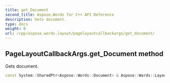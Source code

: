 ```yaml
---
title: get_Document
second_title: Aspose.Words for C++ API Reference
description: Gets document. 
type: docs
weight: 0
url: /cpp/aspose.words.layout/pagelayoutcallbackargs/get_document/
---
```

## PageLayoutCallbackArgs.get_Document method


Gets document.

```cpp
const System::SharedPtr<Aspose::Words::Document> & Aspose::Words::Layout::PageLayoutCallbackArgs::get_Document() const
```

